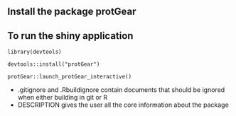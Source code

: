 ## Install the package protGear


## To run the shiny application
`library(devtools)`

`devtools::install("protGear")`

`protGear::launch_protGear_interactive()`


- .gitignore and .Rbuildignore contain documents that should be ignored when either building in git or R
- DESCRIPTION gives the user all the core information about the package 
